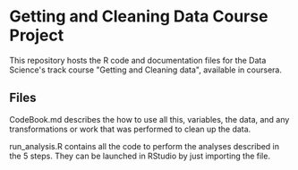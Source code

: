 # Getting and Cleaning Data Course Project

This repository hosts the R code and documentation files for the Data Science's track course "Getting and Cleaning data", available in coursera.

## Files

CodeBook.md describes the how to use all this, variables, the data, and any transformations or work that was performed to clean up the data.

run_analysis.R contains all the code to perform the analyses described in the 5 steps. They can be launched in RStudio by just importing the file.
